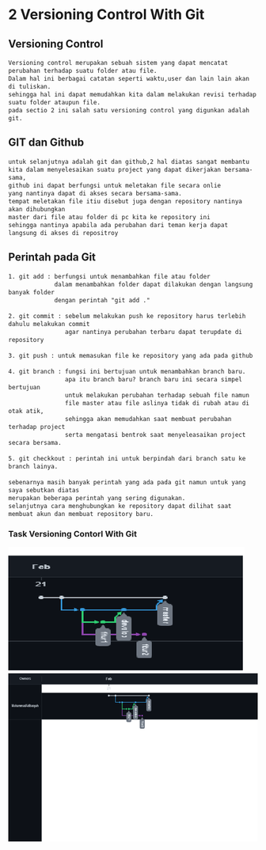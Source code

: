 # 2 Versioning Control With Git

## Versioning Control
    Versioning control merupakan sebuah sistem yang dapat mencatat perubahan terhadap suatu folder atau file.
    Dalam hal ini berbagai catatan seperti waktu,user dan lain lain akan di tuliskan.
    sehingga hal ini dapat memudahkan kita dalam melakukan revisi terhadap suatu folder ataupun file.
    pada sectio 2 ini salah satu versioning control yang digunkan adalah git.

## GIT dan Github
    untuk selanjutnya adalah git dan github,2 hal diatas sangat membantu kita dalam menyelesaikan suatu project yang dapat dikerjakan bersama-sama,
    github ini dapat berfungsi untuk meletakan file secara onlie
    yang nantinya dapat di akses secara bersama-sama.
    tempat meletakan file itiu disebut juga dengan repository nantinya akan dihubungkan 
    master dari file atau folder di pc kita ke repository ini
    sehingga nantinya apabila ada perubahan dari teman kerja dapat langsung di akses di repositroy

## Perintah pada Git
    1. git add : berfungsi untuk menambahkan file atau folder
                 dalam menambahkan folder dapat dilakukan dengan langsung banyak folder
                 dengan perintah "git add ."
    
    2. git commit : sebelum melakukan push ke repository harus terlebih dahulu melakukan commit
                    agar nantinya perubahan terbaru dapat terupdate di repository

    3. git push : untuk memasukan file ke repository yang ada pada github

    4. git branch : fungsi ini bertujuan untuk menambahkan branch baru.
                    apa itu branch baru? branch baru ini secara simpel bertujuan
                    untuk melakukan perubahan terhadap sebuah file namun 
                    file master atau file aslinya tidak di rubah atau di otak atik,
                    sehingga akan memudahkan saat membuat perubahan terhadap project 
                    serta mengatasi bentrok saat menyeleasaikan project secara bersama.

    5. git checkkout : perintah ini untuk berpindah dari branch satu ke branch lainya.

    sebenarnya masih banyak perintah yang ada pada git namun untuk yang saya sebutkan diatas
    merupakan beberapa perintah yang sering digunakan.
    selanjutnya cara menghubungkan ke repository dapat dilihat saat membuat akun dan membuat repository baru.


### Task Versioning Contorl With Git
 ![README](./screenshots/README.jpg)
 ![download](./screenshots/download.png)